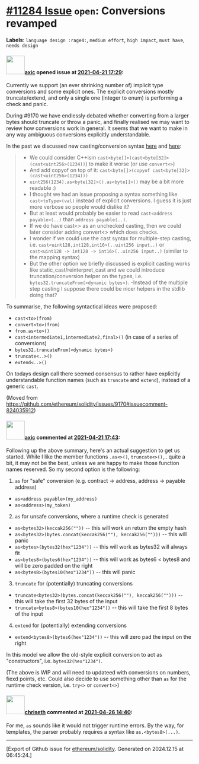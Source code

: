 # [\#11284 Issue](https://github.com/ethereum/solidity/issues/11284) `open`: Conversions revamped
**Labels**: `language design :rage4:`, `medium effort`, `high impact`, `must have`, `needs design`


#### <img src="https://avatars.githubusercontent.com/u/20340?v=4" width="50">[axic](https://github.com/axic) opened issue at [2021-04-21 17:29](https://github.com/ethereum/solidity/issues/11284):

Currently we support (an ever shrinking number of) implicit type conversions and some explicit ones. The explicit conversions mostly truncate/extend, and only a single one (integer to enum) is performing a check and panic.

During #9170 we have endlessly debated whether converting from a larger bytes should truncate or throw a panic, and finally realised we may want to review how conversions work in general. It seems that we want to make in any way ambiguous conversions explicitly understandable.

In the past we discussed new casting/conversion syntax [here](https://gitter.im/ethereum/solidity-dev?at=5f63d5a3ce5bbc7ffdd03d46) and [here](https://gitter.im/ethereum/solidity-dev?at=6076e59381866c680c22168c):

> - We could consider C++ism `cast<byte[]>(cast<byte[32]>(cast<uint256>(1234))`) to make it worse  (or use `convert<>`)
> - And add copyof on top of it: `cast<byte[]>(copyof cast<byte[32]>(cast<uint256>(1234)))`
>- `uint256(1234).as<byte[32]>().as<byte[]>()` may be a bit more readable :)
> - I thought we had an issue proposing a syntax something like `cast<toType>(val)` instead of explicit conversions. I guess it is just more verbose so people would dislike it?
> - But at least would probably be easier to read `cast<address payable>(..)` than `address payable(..)`.
> - If we do have cast<> as an unchecked casting, then we could later consider adding convert<> which does checks.
> - I wonder if we could use the cast syntax for multiple-step casting, i.e. `cast<uint128,int128,int16>(..uint256 input..)` or `cast<uint128 -> int128 -> int16>(..uin256 input..)` (similar to the mapping syntax)
> - But the other option we briefly discussed is explicit casting works like static_cast/reinterpret_cast and we could introduce truncation/conversion helper on the types, i.e. `bytes32.truncateFrom(<dynamic bytes>)`.
> -Instead of the multiple step casting I suppose there could be nicer helpers in the stdlib doing that?
 
To summarise, the following syntactical ideas were proposed:
- `cast<to>(from)`
- `convert<to>(from)`
- `from.as<to>()`
- `cast<intermediate1,intermediate2,final>()` (in case of a series of conversions)
- `bytes32.truncateFrom(<dynamic bytes>)`
- `truncate<..>()`
- `extend<..>()`

On todays design call there seemed consensus to rather have explicitly understandable function names (such as `truncate` and `extend`), instead of a generic `cast`.

(Moved from https://github.com/ethereum/solidity/issues/9170#issuecomment-824035912)

#### <img src="https://avatars.githubusercontent.com/u/20340?v=4" width="50">[axic](https://github.com/axic) commented at [2021-04-21 17:43](https://github.com/ethereum/solidity/issues/11284#issuecomment-824241108):

Following up the above summary, here's an actual suggestion to get us started. While I like the member functions `.as<>()`, `truncate<>()`,.. quite a bit, it may not be the best, unless we are happy to make those function names reserved. So my second option is the following:
1. `as` for "safe" conversion (e.g. contract -> address, address -> payable address)
- `as<address payable>(my_address)`
- `as<address>(my_token)`
2. `as` for unsafe conversions, where a runtime check is generated
- `as<bytes32>(keccak256(""))` -- this will work an return the empty hash
- `as<bytes32>(bytes.concat(keccak256(""), keccak256("")))` -- this will panic
- `as<bytes>(bytes32(hex"1234"))` -- this will work as bytes32 will always fit
- `as<bytes8>(bytes6(hex"1234"))` -- this will work as bytes6 < bytes8 and will be zero padded on the right
- `as<bytes8>(bytes10(hex"1234"))` -- this will panic
3. `truncate` for (potentially) truncating conversions
- `truncate<bytes32>(bytes.concat(keccak256(""), keccak256("")))` -- this will take the first 32 bytes of the input
- `truncate<bytes8>(bytes10(hex"1234"))` -- this will take the first 8 bytes of the input
4. `extend` for (potentially) extending conversions
- `extend<bytes8>(bytes6(hex"1234"))` -- this will zero pad the input on the right

In this model we allow the old-style explicit conversion to act as "constructors", i.e. `bytes32(hex"1234")`.

(The above is WIP and will need to updateed with conversions on numbers, fiexd points, etc. Could also decide to use something other than `as` for the runtime check version, i.e. `try<>` or `convert<>`)

#### <img src="https://avatars.githubusercontent.com/u/9073706?v=4" width="50">[chriseth](https://github.com/chriseth) commented at [2021-04-26 14:40](https://github.com/ethereum/solidity/issues/11284#issuecomment-826889616):

For me, `as` sounds like it would not trigger runtime errors.
By the way, for templates, the parser probably requires a syntax like `as.<bytes8>(...)`.


-------------------------------------------------------------------------------



[Export of Github issue for [ethereum/solidity](https://github.com/ethereum/solidity). Generated on 2024.12.15 at 06:45:24.]
